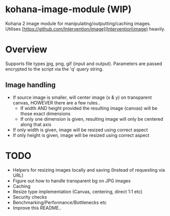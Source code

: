 kohana-image-module (WIP)
=========================

Kohana 2 image module for manipulating/outputting/caching images. Utilises [https://github.com/Intervention/image](Intervention\image) heavily.

Overview
========

Supports file types jpg, png, gif (input and output). Parameters are passed encrypted to the script via the 'q' query string.  

Image handling
------
* If source image is smaller, will center image (x & y) on transparent canvas, HOWEVER there are a few rules..  
	* If width AND height provided the resulting image (canvas) will be those exact dimensions  
	* If only one dimension is given, resulting image will only be centered along that axis  
* If only width is given, image will be resized using correct aspect  
* If only height is given, image will be resized using correct aspect  

TODO
====
* Helpers for resizing images locally and saving (Instead of requesting via URL)  
* Figure out how to handle transparent bg on JPG images  
* Caching  
* Resize type implementation (Canvas, centering, direct 1:1 etc)  
* Security checks  
* Benchmarking/Performance/Bottlenecks etc  
* Improve this README..  